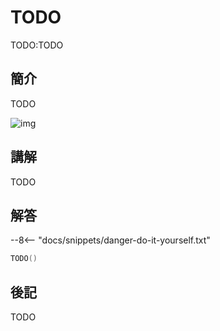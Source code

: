 # TODO

TODO:TODO

## 簡介

TODO

![img](https://imagedelivery.net/cdkaXPuFls5qlrh3GM4hfA/83af3e53-4ed4-4ed9-7359-3db7372b6700/public)

## 講解

TODO

## 解答

--8<-- "docs/snippets/danger-do-it-yourself.txt"

```swift linenums="1"
TODO()
```

## 後記

TODO
